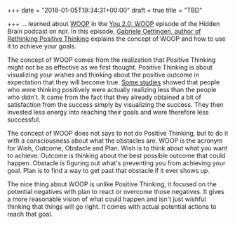 +++
date = "2018-01-05T19:34:31+00:00"
draft = true
title = "TBD"

+++
... learned about [WOOP](http://woopmylife.org/) in the [You 2.0: WOOP](https://www.npr.org/2017/08/14/542426391/you-2-0-woop-there-it-is) episode of the Hidden Brain podcast on npr. In this episode, [Gabriele Oettingen, author of Rethinking Positive Thinking](https://www.amazon.com/Rethinking-Positive-Thinking-Science-Motivation/dp/1617230235) explains the concept of WOOP and how to use it to achieve your goals.

The concept of WOOP comes from the realization that Positive Thinking might not be as effective as we first thought. Positive Thinking is about visualizing your wishes and thinking about the positive outcome in expectation that they will become true. [Some studies](http://woopmylife.org/further/) showed that people who were thinking positively were actually realizing less than the people who didn't. It came from the fact that they already obtained a bit of satisfaction from the success simply by visualizing the success. They then invested less energy into reaching their goals and were therefore less successful.

The concept of WOOP does not says to not do Positive Thinking, but to do it with a consciousness about what the obstacles are. WOOP is the acronym for Wish, Outcome, Obstacle and Plan. Wish is to think about what you want to achieve. Outcome is thinking about the best possible outcome that could happen. Obstacle is figuring out what's preventing you from achieving your goal. Plan is to find a way to get past that obstacle if it ever shows up.

The nice thing about WOOP is unlike Positive Thinking, it focused on the potential negatives with plan to react or overcome those negatives. It gives a more reasonable vision of what could happen and isn't just wishful thinking that things will go right. It comes with actual potential actions to reach that goal.